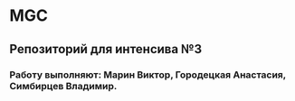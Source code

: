 # MGC
## Репозиторий для интенсива №3
### Работу выполняют: Марин Виктор, Городецкая Анастасия, Симбирцев Владимир.
